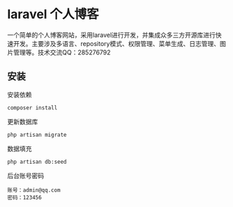 # laravel 个人博客

一个简单的个人博客网站，采用laravel进行开发，并集成众多三方开源库进行快速开发。主要涉及多语言、repository模式、权限管理、菜单生成、日志管理、图片管理等。技术交流QQ：285276792

## 安装

安装依赖
```
composer install
```
更新数据库
```
php artisan migrate
```
数据填充
```
php artisan db:seed
```
后台账号密码
```
账号：admin@qq.com
密码：123456
```

